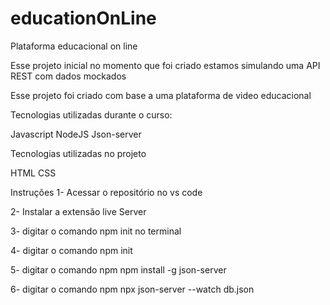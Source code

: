 # educationOnLine

Plataforma educacional on line

Esse projeto inicial no momento que foi criado estamos simulando uma API  REST com dados mockados

Esse projeto foi criado com base a uma plataforma de video educacional

Tecnologias utilizadas durante o curso:

Javascript NodeJS Json-server

Tecnologias utilizadas no projeto

HTML CSS

Instruções 1- Acessar o repositório no vs code

2- Instalar a extensão live Server

3- digitar o comando npm init no terminal

4- digitar o comando npm init

5- digitar o comando npm npm install -g json-server

6- digitar o comando npm npx json-server --watch db.json

